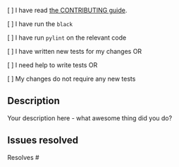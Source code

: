 [ ] I have read [the CONTRIBUTING guide](https://github.com/bookwyrm-social/bw-file-resubmit/blob/main/CONTRIBUTING.md).

[ ] I have run the `black`

[ ] I have run `pylint` on the relevant code

[ ] I have written new tests for my changes OR

[ ] I need help to write tests OR

[ ] My changes do not require any new tests

## Description

Your description here - what awesome thing did you do?

## Issues resolved

Resolves #